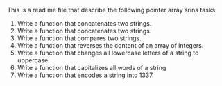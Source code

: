 This is a read me file that describe the following pointer array srins tasks
1. Write a function that concatenates two strings.
2. Write a function that concatenates two strings.
3. Write a function that compares two strings.
4. Write a function that reverses the content of an array of integers.
5. Write a function that changes all lowercase letters of a string to uppercase.
6. Write a function that capitalizes all words of a string
7. Write a function that encodes a string into 1337.

